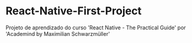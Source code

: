 # React-Native-First-Project

Projeto de aprendizado do curso 'React Native - The Practical Guide' por 'Academind by Maximilian Schwarzmüller'
